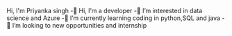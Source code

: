    Hi, I'm Priyanka singh
 -👋 Hi, I’m a developer
 -👀 I’m interested in data science and Azure
 -🌱 I’m currently learning coding in python,SQL and java 
 -💞️ I’m looking to new opportunities and internship
